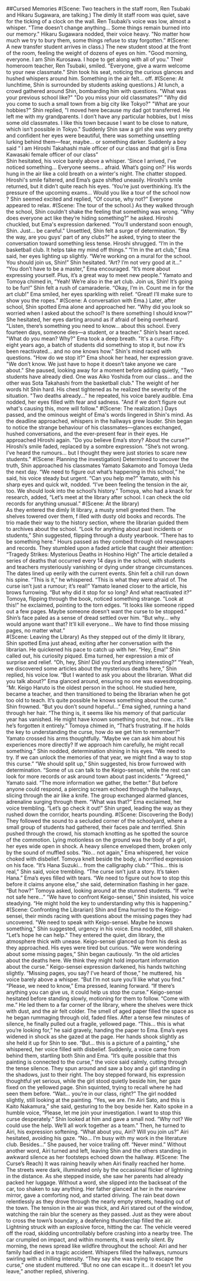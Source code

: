 ##Cursed Memories
#(Scene: Two teachers in the staff room, Ren Tsubaki and Hikaru Sugawara, are talking.) 
The dimly lit staff room was quiet, save for the ticking of a clock on the wall. Ren Tsubaki’s voice was 
low, almost a whisper. 
"Time doesn’t change anything... Some things remain burned into our memory." 
Hikaru Sugawara nodded, their voice heavy. 
"No matter how much we try to bury them, some things refuse to stay forgotten.” 
#(Scene: A new transfer student arrives in class.) 
The new student stood at the front of the room, feeling the weight of dozens of eyes on him. 
"Good morning, everyone. I am Shin Kurosawa. I hope to get along with all of you." 
Their homeroom teacher, Ren Tsubaki, smiled. 
"Everyone, give a warm welcome to your new classmate." 
Shin took his seat, noticing the curious glances and hushed whispers around him. Something in the 
air felt... off. 
#(Scene: At lunchtime, Shin is surrounded by students asking questions.) 
At lunch, a crowd gathered around Shin, bombarding him with questions. 
"What was your previous school like?" 
"Do you miss your old classmates?" 
"Why did you come to such a small town from a big city like Tokyo?" 
"What are your hobbies?" 
Shin replied, "I moved here because my dad got transferred. He left me with my grandparents. I 
don’t have any particular hobbies, but I miss some old classmates. I like this town because I want to 
be close to nature, which isn't possible in Tokyo." 
Suddenly Shin saw a girl she was very pretty and confident her eyes were beautiful, there was 
something unsettling lurking behind them—fear, maybe... or something darker. Suddenly a boy said 
“ I am Hiroshi Takahashi male officer of our class and that girl is Ema Kawasaki female officer of our 
class”  
Shin hesitated, his voice barely above a whisper. 'Since I arrived, I've noticed something... Everyone 
seems... afraid. What’s going on?' 
His words hung in the air like a cold breath on a winter's night. The chatter stopped. Hiroshi's smile 
faltered, and Ema’s gaze shifted uneasily. 
Hiroshi’s smile returned, but it didn’t quite reach his eyes. 'You’re just overthinking. It’s the pressure 
of the upcoming exams... Would you like a tour of the school now ? 
Shin seemed excited and replied, "Of course, why not?" 
Everyone appeared to relax. 
#(Scene: The tour of the school.) 
As they walked through the school, Shin couldn't shake the feeling that something was wrong. 
"Why does everyone act like they’re hiding something?" he asked. 
Hiroshi chuckled, but Ema's expression darkened. 
"You’ll understand soon enough, Shin. Just... be careful." 
Unsettled, Shin felt a surge of determination. “By the way, are you guys’ part of any clubs?” he asked, 
trying to steer the conversation toward something less tense. 
Hiroshi shrugged. “I’m in the basketball club. It helps take my mind off things.” 
“I’m in the art club,” Ema said, her eyes lighting up slightly. “We’re working on a mural for the school. 
You should join us, Shin!” 
Shin hesitated. “Art? I’m not very good at it…” 
“You don’t have to be a master,” Ema encouraged. “It’s more about expressing yourself. Plus, it’s a 
great way to meet new people.” 
Yamato and Tomoya chimed in, “Yeah! We’re also in the art club. Join us, Shin! It’s going to be fun!” 
Shin felt a rush of camaraderie. “Okay, I’m in. Count me in for the art club!” 
Ema smiled, her eyes sparkling with relief. “Great! I’ll make sure to show you the ropes.” 
#(Scene: A conversation with Ema.) 
Later, after school, Shin spotted Ema alone and approached her. 
"Why did you look so worried when I asked about the school? Is there something I should know?" 
She hesitated, her eyes darting around as if afraid of being overheard. 
"Listen, there’s something you need to know... about this school. Every fourteen days, someone 
dies—a student, or a teacher." 
Shin’s heart raced. 
"What do you mean? Why?" 
Ema took a deep breath. 
"It's a curse. Fifty-eight years ago, a batch of students did something to stop it, but now it’s been 
reactivated... and no one knows how." 
Shin's mind raced with questions. 
"How do we stop it?" 
Ema shook her head, her expression grave. 
"We don’t know. We just have to hope it doesn’t take anyone we care about." 
She paused, looking away for a moment before adding quietly, "Two students have already died. One 
was Aiko Yoshida from our class... and the other was Sota Takahashi from the basketball club." 
The weight of her words hit Shin hard. His chest tightened as he realized the severity of the situation. 
"Two deaths already..." he repeated, his voice barely audible. 
Ema nodded, her eyes filled with fear and sadness. "And if we don’t figure out what's causing this, 
more will follow." 
#(Scene: The realization.) 
Days passed, and the ominous weight of Ema's words lingered in Shin's mind. As the deadline 
approached, whispers in the hallways grew louder. 
Shin began to notice the strange behaviour of his classmates—glances exchanged, hushed 
conversations, and the ever-present fear in their eyes. 
He approached Hiroshi again. 
"Do you believe Ema’s story? About the curse?" 
Hiroshi’s smile faded, replaced by a sombre expression. 
"She’s not wrong. I’ve heard the rumours... but I thought they were just stories to scare new 
students." 
#(Scene: Planning the investigation) 
Determined to uncover the truth, Shin approached his classmates Yamato Sakamoto and Tomoya 
Ueda the next day. “We need to figure out what’s happening in this school,” he said, his voice steady 
but urgent. “Can you help me?” 
Yamato, with his sharp eyes and quick wit, nodded. “I’ve been feeling the tension in the air, too. We 
should look into the school’s history.” 
Tomoya, who had a knack for research, added, “Let’s meet at the library after school. I can check the 
old records for anything unusual.” 
#(Scene: At the library)  
As they entered the dimly lit library, a musty smell greeted them. The shelves towered over them, 
f
 illed with dusty old books and records. The trio made their way to the history section, where the 
librarian guided them to archives about the school. 
“Look for anything about past incidents or students,” Shin suggested, flipping through a dusty 
yearbook. “There has to be something here.” 
Hours passed as they combed through old newspapers and records. They stumbled upon a faded 
article that caught their attention: 
“Tragedy Strikes: Mysterious Deaths in Hoshino High” 
The article detailed a series of deaths that occurred every 14 days in the school, with students and 
teachers mysteriously vanishing or dying under strange circumstances. The dates lined up eerily with 
the current events. 
Shin felt a chill run down his spine. “This is it,” he whispered. “This is what they were afraid of. The 
curse isn’t just a rumour; it’s real!” 
Yamato leaned closer to the article, his brows furrowing. “But why did it stop for so long? And what 
reactivated it?” 
Tomoya, flipping through the book, noticed something strange. "Look at this!" he exclaimed, pointing 
to the torn edges. “It looks like someone ripped out a few pages. Maybe someone doesn’t want the 
curse to be stopped.” 
Shin’s face paled as a sense of dread settled over him. “But why… why would anyone want that? It’ll 
kill everyone... We have to find those missing pages, no matter what.”  
#(Scene: Leaving the Library) 
As they stepped out of the dimly lit library, Shin spotted Ema just ahead, exiting after her 
conversation with the librarian. He quickened his pace to catch up with her. 
“Hey, Ema!” Shin called out, his curiosity piqued. 
Ema turned, her expression a mix of surprise and relief. “Oh, hey, Shin! Did you find anything 
interesting?” 
“Yeah, we discovered some articles about the mysterious deaths here,” Shin replied, his voice low. 
“But I wanted to ask you about the librarian. What did you talk about?” 
Ema glanced around, ensuring no one was eavesdropping. “Mr. Keigo Haruto is the oldest person in 
the school. He studied here, became a teacher, and then transitioned to being the librarian when he 
got too old to teach. It’s quite possible he knows something about the curse.” 
Shin frowned. “But you don’t sound hopeful…” 
Ema sighed, running a hand through her hair. “The thing is, it seems like his memory of that 
particular year has vanished. He might have known something once, but now… it’s like he’s forgotten 
it entirely.” 
Tomoya chimed in, “That’s frustrating. If he holds the key to understanding the curse, how do we get 
him to remember?” 
Yamato crossed his arms thoughtfully. “Maybe we can ask him about his experiences more directly? 
If we approach him carefully, he might recall something.” 
Shin nodded, determination shining in his eyes. “We need to try. If we can unlock the memories of 
that year, we might find a way to stop this curse.” 
“We should split up,” Shin suggested, his brow furrowed with determination. “Some of us can talk to 
the Keigo-sensei, while the rest can look for more records or ask around town about past incidents.” 
“Agreed,” Yamato said. “The more information we gather, the better.” 
But before anyone could respond, a piercing scream echoed through the hallways, slicing through 
the air like a knife. The group exchanged alarmed glances, adrenaline surging through them. 
“What was that?” Ema exclaimed, her voice trembling. 
“Let’s go check it out!” Shin urged, leading the way as they rushed down the corridor, hearts 
pounding. 
#(Scene: Discovering the Body) 
They followed the sound to a secluded corner of the schoolyard, where a small group of students 
had gathered, their faces pale and terrified. 
Shin pushed through the crowd, his stomach knotting as he spotted the source of the commotion. 
Lying motionless on the ground was the body of a girl, her eyes wide open in shock. 
A heavy silence enveloped them, broken only by the sound of muffled sobs. 
“No... not again,” Ema whispered, her voice choked with disbelief. 
Tomoya knelt beside the body, a horrified expression on his face. “It’s Hana Suzuki… from the 
calligraphy club.” 
“This... this is real,” Shin said, voice trembling. “The curse isn’t just a story. It’s taken Hana.” 
Ema’s eyes filled with tears. “We need to figure out how to stop this before it claims anyone else,” 
she said, determination flashing in her gaze. 
“But how?” Tomoya asked, looking around at the stunned students. “If we’re not safe here...” 
“We have to confront Keigo-sensei,” Shin insisted, his voice steadying. “He might hold the key to 
understanding why this is happening.” 
#(Scene: Confronting the Librarian) 
Shin and Ema hurried to the Keigo-sensei, their minds racing with questions about the missing pages 
they had uncovered. 
"We need to speak with Keigo-sensei. Maybe he knows something," Shin suggested, urgency in his 
voice. 
Ema nodded, still shaken. "Let’s hope he can help." 
They entered the quiet, dim library, the atmosphere thick with unease. Keigo-sensei glanced up from 
his desk as they approached. His eyes were tired but curious. 
“We were wondering about some missing pages,” Shin began cautiously. “In the old articles about 
the deaths here. We think they might hold important information about the curse.” 
Keigo-sensei expression darkened, his hands twitching slightly. “Missing pages, you say? I’ve heard of 
those,” he muttered, his voice barely above a whisper. “But I’m not sure you’ll like what you find.” 
“Please, we need to know,” Ema pressed, leaning forward. “If there’s anything you can give us, it 
could help us stop the curse.” 
Keigo-sensei hesitated before standing slowly, motioning for them to follow. “Come with me.” 
He led them to a far corner of the library, where the shelves were thick with dust, and the air felt 
colder. The smell of aged paper filled the space as he began rummaging through old, faded files. 
After a tense few minutes of silence, he finally pulled out a fragile, yellowed page. 
“This... this is what you’re looking for,” he said gravely, handing the paper to Ema. 
Ema’s eyes widened in shock as she gazed at the page. Her hands shook slightly as she held it up for 
Shin to see. 
“But... this is a picture of a painting,” she whispered, her voice filled with disbelief. 
Suddenly, a voice came from behind them, startling both Shin and Ema. 
“It’s quite possible that this painting is connected to the curse,” the voice said calmly, cutting through 
the tense silence. 
They spun around and saw a boy and a girl standing in the shadows, just to their right. The boy 
stepped forward, his expression thoughtful yet serious, while the girl stood quietly beside him, her 
gaze fixed on the yellowed page. 
Shin squinted, trying to recall where he had seen them before. “Wait… you’re in our class, right?” 
The girl nodded slightly, still looking at the painting. “Yes, we are. I’m Airi Sato, and this is Kaito 
Nakamura,” she said, gesturing to the boy beside her. 
Kaito spoke in a humble voice, “Please, let me join your investigation. I want to stop this curse 
desperately.” 
Shin looked at him and gave a small nod. “Why not? We could use the help. We’ll all work together 
as a team.” 
Then, he turned to Airi, his expression softening. “What about you, Airi? Will you join us?” 
Airi hesitated, avoiding his gaze. “No... I’m busy with my work in the literature club. Besides…” She 
paused, her voice trailing off. “Never mind.” 
Without another word, Airi turned and left, leaving Shin and the others standing in awkward silence 
as her footsteps echoed down the hallway. 
#(Scene: The Curse’s Reach) 
It was raining heavily when Airi finally reached her home. The streets were dark, illuminated only by 
the occasional flicker of lightning in the distance. As she stepped inside, she saw her parents had 
already packed her luggage. Without a word, she slipped into the backseat of the car, too shaken to 
say anything. Her father glanced at her in the rearview mirror, gave a comforting nod, and started 
driving. 
The rain beat down relentlessly as they drove through the nearly empty streets, heading out of the 
town. The tension in the air was thick, and Airi stared out of the window, watching the rain blur the 
scenery as they passed. 
Just as they were about to cross the town’s boundary, a deafening thunderclap filled the air. 
Lightning struck with an explosive force, hitting the car. The vehicle veered off the road, skidding 
uncontrollably before crashing into a nearby tree. The car crumpled on impact, and within moments, 
it was eerily silent. 
By morning, the news spread like wildfire throughout the school: Airi and her family had died in a 
tragic accident. Whispers filled the hallways, rumours swirling with a chilling intensity. 
“They say she was trying to escape the curse,” one student muttered. 
“But no one can escape it… it doesn’t let you leave,” another replied, shivering. 

